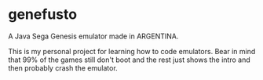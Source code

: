 # genefusto
A Java Sega Genesis emulator made in ARGENTINA.

This is my personal project for learning how to code emulators. Bear in mind that 99% of the games still don't boot and the rest just shows the intro and then probably crash the emulator.
